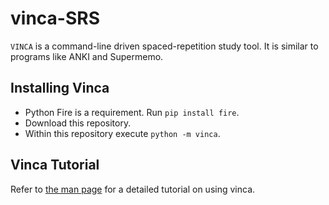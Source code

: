 # vinca-SRS

`VINCA` is a command-line driven spaced-repetition study tool.
It is similar to programs like ANKI and Supermemo.

## Installing Vinca

- Python Fire is a requirement. Run `pip install fire`.
- Download this repository.
- Within this repository execute `python -m vinca`.

## Vinca Tutorial

Refer to [the man page](https://oscarlaird.github.io/vinca-SRS/vinca.1.html) for a detailed tutorial on using vinca.

